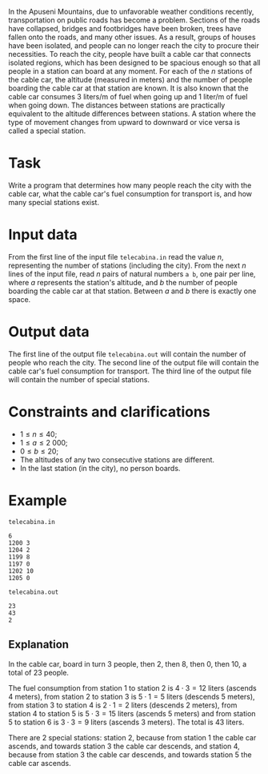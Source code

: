 In the Apuseni Mountains, due to unfavorable weather conditions recently, transportation on public roads has become a problem. Sections of the roads have collapsed, bridges and footbridges have been broken, trees have fallen onto the roads, and many other issues. As a result, groups of houses have been isolated, and people can no longer reach the city to procure their necessities. To reach the city, people have built a cable car that connects isolated regions, which has been designed to be spacious enough so that all people in a station can board at any moment.
For each of the $n$ stations of the cable car, the altitude (measured in meters) and the number of people boarding the cable car at that station are known. It is also known that the cable car consumes $3$ liters/m of fuel when going up and $1$ liter/m of fuel when going down. The distances between stations are practically equivalent to the altitude differences between stations. A station where the type of movement changes from upward to downward or vice versa is called a special station.

# Task

Write a program that determines how many people reach the city with the cable car, what the cable car's fuel consumption for transport is, and how many special stations exist.

# Input data

From the first line of the input file `telecabina.in` read the value $n$, representing the number of stations (including the city). From the next $n$ lines of the input file, read $n$ pairs of natural numbers `a b`, one pair per line, where $a$ represents the station's altitude, and $b$ the number of people boarding the cable car at that station. Between $a$ and $b$ there is exactly one space.

# Output data

The first line of the output file `telecabina.out` will contain the number of people who reach the city. The second line of the output file will contain the cable car's fuel consumption for transport. The third line of the output file will contain the number of special stations.

# Constraints and clarifications

* $1 \leq n \leq 40$;
* $1 \leq a \leq 2\ 000$;
* $0 \leq b \leq 20$;
* The altitudes of any two consecutive stations are different.
* In the last station (in the city), no person boards.

# Example

`telecabina.in`
```
6
1200 3
1204 2
1199 8
1197 0
1202 10
1205 0
```

`telecabina.out`
```
23
43
2
```

## Explanation

In the cable car, board in turn $3$ people, then $2$, then $8$, then $0$, then $10$, a total of $23$ people.

The fuel consumption from station $1$ to station $2$ is $4 \cdot 3 = 12$ liters (ascends $4$ meters), from station $2$ to station $3$ is $5 \cdot 1 = 5$ liters (descends $5$ meters), from station $3$ to station $4$ is $2 \cdot 1 = 2$ liters (descends $2$ meters), from station $4$ to station $5$ is $5 \cdot 3 = 15$ liters (ascends $5$ meters) and from station $5$ to station $6$ is $3 \cdot 3 = 9$ liters (ascends $3$ meters). The total is $43$ liters.

There are $2$ special stations: station $2$, because from station $1$ the cable car ascends, and towards station $3$ the cable car descends, and station $4$, because from station $3$ the cable car descends, and towards station $5$ the cable car ascends.